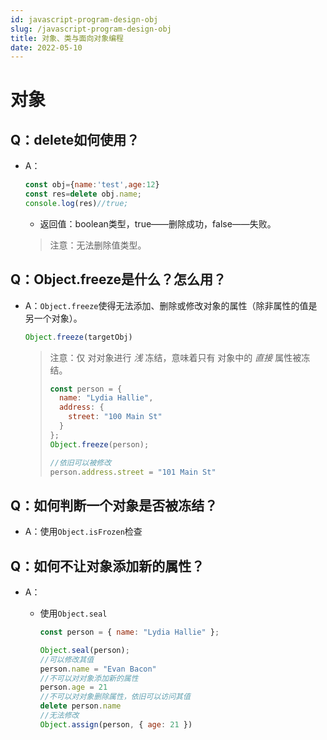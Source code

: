 ```yaml
---
id: javascript-program-design-obj
slug: /javascript-program-design-obj
title: 对象、类与面向对象编程
date: 2022-05-10
---
```

# 对象

## Q：delete如何使用？

* A：

  ````javascript
  const obj={name:'test',age:12}
  const res=delete obj.name;
  console.log(res)//true;
  ````

  * 返回值：boolean类型，true——删除成功，false——失败。

  > 注意：无法删除值类型。

## Q：Object.freeze是什么？怎么用？

* A：`Object.freeze`使得无法添加、删除或修改对象的属性（除非属性的值是另一个对象）。

  ````javascript
  Object.freeze(targetObj)
  ````
  
  > 注意：仅 对对象进行 *浅* 冻结，意味着只有 对象中的 *直接* 属性被冻结。
  >
  > ````javascript
  > const person = {
  >   name: "Lydia Hallie",
  >   address: {
  >     street: "100 Main St"
  >   }
  > };
  > Object.freeze(person);
  > 
  > //依旧可以被修改
  > person.address.street = "101 Main St"
  > ````
  >
  > 

## Q：如何判断一个对象是否被冻结？

* A：使用`Object.isFrozen`检查

## Q：如何不让对象添加新的属性？

* A：

  * 使用`Object.seal`

    ````javascript
    const person = { name: "Lydia Hallie" };
    
    Object.seal(person);
    //可以修改其值
    person.name = "Evan Bacon"
    //不可以对对象添加新的属性
    person.age = 21
    //不可以对对象删除属性，依旧可以访问其值
    delete person.name
    //无法修改
    Object.assign(person, { age: 21 })
    ````

    
